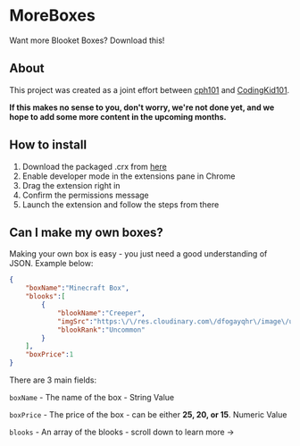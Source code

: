 # MoreBoxes
Want more Blooket Boxes? Download this!

## About

This project was created as a joint effort between [cph101](https://github.com/cph101) and [CodingKid101](https://github.com/CodingKid101).

<strong>If this makes no sense to you, don't worry, we're not done yet, and we hope to add some more content in the upcoming months.</strong>

## How to install

1. Download the packaged .crx from [here]()
2. Enable developer mode in the extensions pane in Chrome
3. Drag the extension right in
4. Confirm the permissions message
5. Launch the extension and follow the steps from there


## Can I make my own boxes?

Making your own box is easy - you just need a good understanding of JSON. Example below:

```JSON
{
    "boxName":"Minecraft Box",
    "blooks":[
        {
            "blookName":"Creeper",
            "imgSrc":"https:\/\/res.cloudinary.com\/dfogayqhr\/image\/upload\/v1645525786\/svgviewer-output-7_astjsr.svg",
            "blookRank":"Uncommon"
        }
    ],
    "boxPrice":1
}
```


There are 3 main fields:

`boxName` - The name of the box - String Value

`boxPrice` - The price of the box - can be either **25, 20, or 15**. Numeric Value

`blooks` - An array of the blooks - scroll down to learn more ->
